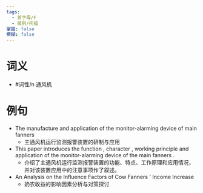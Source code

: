 ```yaml
---
tags:
  - 首字母/F
  - 级别/托福
掌握: false
模糊: false
---
```

# 词义
- #词性/n  通风机
# 例句
- The manufacture and application of the monitor-alarming device of main fanners
	- 主通风机运行监测报警装置的研制与应用
- This paper introduces the function , character , working principle and application of the monitor-alarming device of the main fanners .
	- 介绍了主通风机运行监测报警装置的功能、特点、工作原理和应用情况，并对该装置应用中的注意事项作了叙述。
- An Analysis on the Influence Factors of Cow Fanners ' Income Increase
	- 奶农收益的影响因素分析与对策探讨
